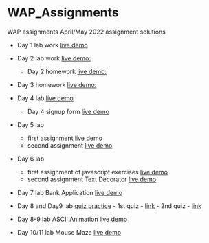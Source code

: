 # WAP_Assignments
WAP assignments April/May 2022 assignment solutions

- Day 1 lab work [live demo](https://nirmalsilwal.github.io/WAP_Assignments/)

- Day 2 lab work [live demo:](https://nirmalsilwal.github.io/WAP_Assignments/aboutme.html)
    - Day 2 homework [live demo:](https://nirmalsilwal.github.io/WAP_Assignments/Homework1/pie.html)

- Day 3 homework [live demo:](https://nirmalsilwal.github.io/WAP_Assignments/Homework2/tmnt.html)

- Day 4 lab [live demo](https://nirmalsilwal.github.io/WAP_Assignments/Homework3/gradesexercise.html)
    - Day 4 signup form [live demo](https://nirmalsilwal.github.io/WAP_Assignments/Homework3/signup.html)

- Day 5 lab 
    - first assignment [live demo](https://nirmalsilwal.github.io/WAP_Assignments/Labs5/tasklistapp.html)
    - second assignment [live demo](https://nirmalsilwal.github.io/WAP_Assignments/Labs5/tipcalculator.html)

- Day 6 lab
     - first assignment of javascript exercises [live demo](https://nirmalsilwal.github.io/WAP_Assignments/Labs6/javascriptExercises.html)
     - second assignment Text Decorator [live demo](https://nirmalsilwal.github.io/WAP_Assignments/Labs6/decoratemytext.html)

- Day 7 lab Bank Application [live demo](https://nirmalsilwal.github.io/WAP_Assignments/Labs7/bankaccount.html)

- Day 8 and Day9 lab [quiz practice](https://nirmalsilwal.github.io/WAP_Assignments/Labs8/testjquery.html)
        - 1st quiz - [link](https://github.com/NirmalSilwal/WAP_Assignments/blob/main/Labs8/jQueryQuizI.txt) 
        - 2nd quiz - [link](https://github.com/NirmalSilwal/WAP_Assignments/blob/main/Labs9/Quiz/jQueryQuiz2.txt)

- Day 8-9 lab ASCII Animation [live demo](https://nirmalsilwal.github.io/WAP_Assignments/Labs9/Ascii%20animation/ascii.html)

- Day 10/11 lab Mouse Maze [live demo](https://nirmalsilwal.github.io/WAP_Assignments/Labs11/maze.html)
